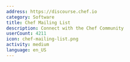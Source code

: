 ```yaml
---
address: https://discourse.chef.io
category: Software
title: Chef Mailing List
description: Connect with the Chef Community
userCount: 4211
icon: chef-mailing-list.png
activity: medium
language: en_US
---
```

